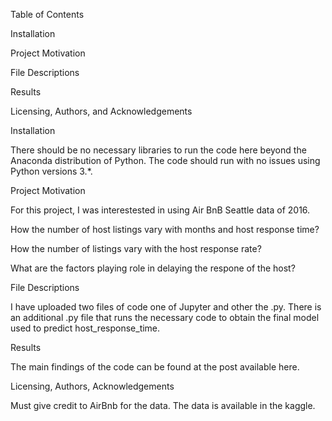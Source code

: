 Table of Contents

Installation

Project Motivation

File Descriptions

Results

Licensing, Authors, and Acknowledgements

Installation

There should be no necessary libraries to run the code here beyond the Anaconda distribution of Python. The code should run with no issues using Python versions 3.*.

Project Motivation

For this project, I was interestested in using Air BnB Seattle data of 2016.

How the number of host listings vary  with  months and host response time?

How the number of listings vary with the host response rate?

What are the factors playing role in delaying the respone of the host?


File Descriptions

I have uploaded two files of code one of  Jupyter and other the .py.
There is an additional .py file that runs the necessary code to obtain the final model used to predict host_response_time.

Results

The main findings of the code can be found at the post available here.

Licensing, Authors, Acknowledgements

Must give credit to AirBnb for the data. The data is available in the kaggle.

